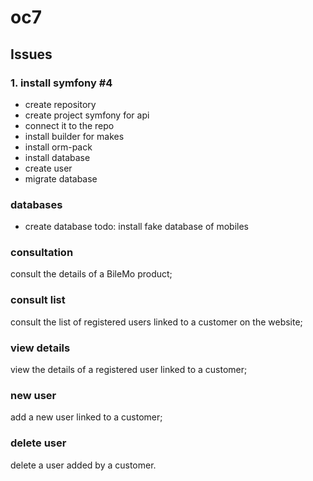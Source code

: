 # oc7

## Issues

### 1. install symfony #4

- create repository
- create project symfony for api
- connect it to the repo
- install builder for makes
- install orm-pack
- install database
- create user
- migrate database

###  databases 

- create database
todo: install fake database of mobiles

### consultation 

consult the details of a BileMo product;

### consult list

consult the list of registered users linked to a customer on the website;

### view details 

view the details of a registered user linked to a customer;

### new user 

add a new user linked to a customer;

### delete user 

delete a user added by a customer.
